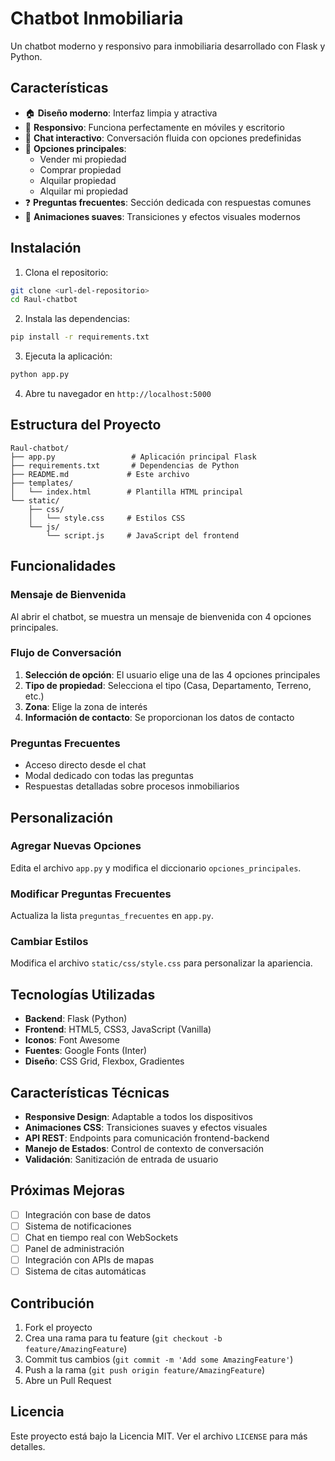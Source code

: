 # Chatbot Inmobiliaria

Un chatbot moderno y responsivo para inmobiliaria desarrollado con Flask y Python.

## Características

- 🏠 **Diseño moderno**: Interfaz limpia y atractiva
- 📱 **Responsivo**: Funciona perfectamente en móviles y escritorio
- 💬 **Chat interactivo**: Conversación fluida con opciones predefinidas
- 🎯 **Opciones principales**:
  - Vender mi propiedad
  - Comprar propiedad
  - Alquilar propiedad
  - Alquilar mi propiedad
- ❓ **Preguntas frecuentes**: Sección dedicada con respuestas comunes
- 🎨 **Animaciones suaves**: Transiciones y efectos visuales modernos

## Instalación

1. Clona el repositorio:
```bash
git clone <url-del-repositorio>
cd Raul-chatbot
```

2. Instala las dependencias:
```bash
pip install -r requirements.txt
```

3. Ejecuta la aplicación:
```bash
python app.py
```

4. Abre tu navegador en `http://localhost:5000`

## Estructura del Proyecto

```
Raul-chatbot/
├── app.py                 # Aplicación principal Flask
├── requirements.txt       # Dependencias de Python
├── README.md             # Este archivo
├── templates/
│   └── index.html        # Plantilla HTML principal
└── static/
    ├── css/
    │   └── style.css     # Estilos CSS
    └── js/
        └── script.js     # JavaScript del frontend
```

## Funcionalidades

### Mensaje de Bienvenida
Al abrir el chatbot, se muestra un mensaje de bienvenida con 4 opciones principales.

### Flujo de Conversación
1. **Selección de opción**: El usuario elige una de las 4 opciones principales
2. **Tipo de propiedad**: Selecciona el tipo (Casa, Departamento, Terreno, etc.)
3. **Zona**: Elige la zona de interés
4. **Información de contacto**: Se proporcionan los datos de contacto

### Preguntas Frecuentes
- Acceso directo desde el chat
- Modal dedicado con todas las preguntas
- Respuestas detalladas sobre procesos inmobiliarios

## Personalización

### Agregar Nuevas Opciones
Edita el archivo `app.py` y modifica el diccionario `opciones_principales`.

### Modificar Preguntas Frecuentes
Actualiza la lista `preguntas_frecuentes` en `app.py`.

### Cambiar Estilos
Modifica el archivo `static/css/style.css` para personalizar la apariencia.

## Tecnologías Utilizadas

- **Backend**: Flask (Python)
- **Frontend**: HTML5, CSS3, JavaScript (Vanilla)
- **Iconos**: Font Awesome
- **Fuentes**: Google Fonts (Inter)
- **Diseño**: CSS Grid, Flexbox, Gradientes

## Características Técnicas

- **Responsive Design**: Adaptable a todos los dispositivos
- **Animaciones CSS**: Transiciones suaves y efectos visuales
- **API REST**: Endpoints para comunicación frontend-backend
- **Manejo de Estados**: Control de contexto de conversación
- **Validación**: Sanitización de entrada de usuario

## Próximas Mejoras

- [ ] Integración con base de datos
- [ ] Sistema de notificaciones
- [ ] Chat en tiempo real con WebSockets
- [ ] Panel de administración
- [ ] Integración con APIs de mapas
- [ ] Sistema de citas automáticas

## Contribución

1. Fork el proyecto
2. Crea una rama para tu feature (`git checkout -b feature/AmazingFeature`)
3. Commit tus cambios (`git commit -m 'Add some AmazingFeature'`)
4. Push a la rama (`git push origin feature/AmazingFeature`)
5. Abre un Pull Request

## Licencia

Este proyecto está bajo la Licencia MIT. Ver el archivo `LICENSE` para más detalles.

